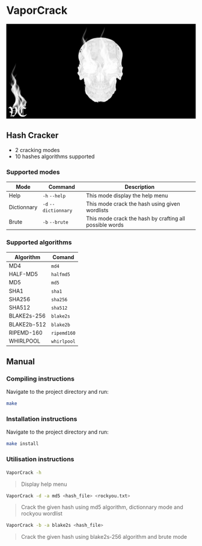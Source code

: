 # VaporCrack
![VaporCrack Logo](/assets/images/VaporCrack.png)

## Hash Cracker
* 2 cracking modes
* 10 hashes algorithms supported

### Supported modes
| Mode | Command | Description |
| --- | --- | --- |
| Help | `-h` `--help` | This mode display the help menu |
| Dictionnary | `-d` `--dictionnary` | This mode crack the hash using given wordlists |
| Brute | `-b` `--brute` | This mode crack the hash by crafting all possible words |

### Supported algorithms
| Algorithm | Comand | 
| --- | --- |
| MD4 | `md4` |
| HALF-MD5 | `halfmd5` |
| MD5 | `md5` |
| SHA1 | `sha1` |
| SHA256 | `sha256` |
| SHA512 | `sha512` |
| BLAKE2s-256 | `blake2s` |
| BLAKE2b-512 | `blake2b` |
| RIPEMD-160 | `ripemd160` |
| WHIRLPOOL | `whirlpool` |

## Manual

### Compiling instructions
Navigate to the project directory and run:
```bash
make
```

### Installation instructions
Navigate to the project directory and run:
```bash
make install
```

### Utilisation instructions
```bash
VaporCrack -h
```
> Display help menu

```bash
VaporCrack -d -a md5 <hash_file> <rockyou.txt>
```

> Crack the given hash using md5 algorithm, dictionnary mode and rockyou wordlist

```bash
VaporCrack -b -a blake2s <hash_file>
```
> Crack the given hash using blake2s-256 algorithm and brute mode

